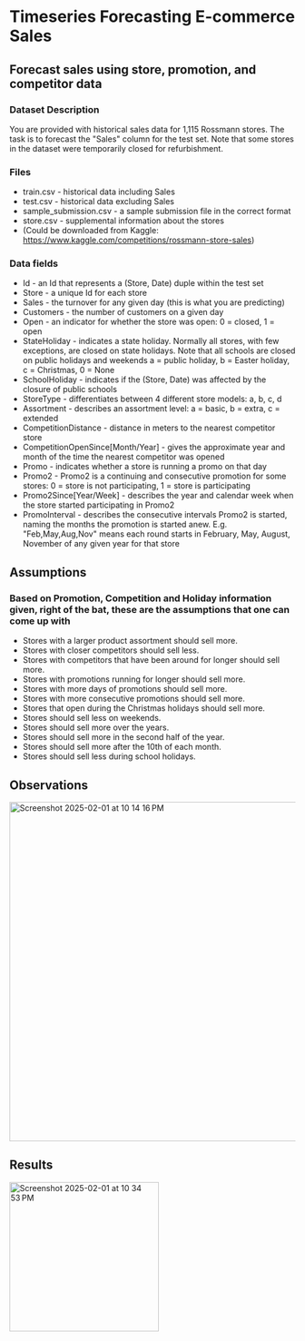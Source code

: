 # Timeseries Forecasting E-commerce Sales
## Forecast sales using store, promotion, and competitor data
### Dataset Description
You are provided with historical sales data for 1,115 Rossmann stores. The task is to forecast the "Sales" column for the test set.
Note that some stores in the dataset were temporarily closed for refurbishment.
### Files
- train.csv - historical data including Sales
- test.csv - historical data excluding Sales
- sample_submission.csv - a sample submission file in the correct format
- store.csv - supplemental information about the stores
- (Could be downloaded from Kaggle: https://www.kaggle.com/competitions/rossmann-store-sales)
### Data fields
- Id - an Id that represents a (Store, Date) duple within the test set
- Store - a unique Id for each store
- Sales - the turnover for any given day (this is what you are predicting)
- Customers - the number of customers on a given day
- Open - an indicator for whether the store was open: 0 = closed, 1 = open
- StateHoliday - indicates a state holiday. Normally all stores, with few exceptions, are closed on state holidays. Note that all schools are closed on public holidays and
                 weekends a = public holiday, b = Easter holiday, c = Christmas, 0 = None
- SchoolHoliday - indicates if the (Store, Date) was affected by the closure of public schools
- StoreType - differentiates between 4 different store models: a, b, c, d
- Assortment - describes an assortment level: a = basic, b = extra, c = extended
- CompetitionDistance - distance in meters to the nearest competitor store
- CompetitionOpenSince[Month/Year] - gives the approximate year and month of the time the nearest competitor was opened
- Promo - indicates whether a store is running a promo on that day
- Promo2 - Promo2 is a continuing and consecutive promotion for some stores: 0 = store is not participating, 1 = store is participating
- Promo2Since[Year/Week] - describes the year and calendar week when the store started participating in Promo2
- PromoInterval - describes the consecutive intervals Promo2 is started, naming the months the promotion is started anew. E.g. "Feb,May,Aug,Nov" means each round starts in
                  February, May, August, November of any given year for that store
## Assumptions
### Based on Promotion, Competition and Holiday information given, right of the bat, these are the assumptions that one can come up with
- Stores with a larger product assortment should sell more.
- Stores with closer competitors should sell less.
- Stores with competitors that have been around for longer should sell more.
- Stores with promotions running for longer should sell more.
- Stores with more days of promotions should sell more.
- Stores with more consecutive promotions should sell more.
- Stores that open during the Christmas holidays should sell more.
- Stores should sell less on weekends.
- Stores should sell more over the years.
- Stores should sell more in the second half of the year.
- Stores should sell more after the 10th of each month.
- Stores should sell less during school holidays.

## Observations
<img width="598" alt="Screenshot 2025-02-01 at 10 14 16 PM" src="https://github.com/user-attachments/assets/df0e3c67-e9e9-43ad-9ad5-2b73b9cf2fc4" />

## Results
<img width="263" alt="Screenshot 2025-02-01 at 10 34 53 PM" src="https://github.com/user-attachments/assets/b642c747-c9f7-453b-b5f7-100a0c86cd0f" />





